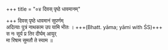 +++
title = "०४ दिवस् पृष्ठे धावमानम्"

+++
दिवस् पृष्ठे धावमानं सुपर्णम्  
अदित्याः पुत्रं नाथकाम उप यामि भीतः । +++(Bhatt. yāma; yāmi with ŚS)+++  
स नः सूर्य प्र तिर दीर्घम् आयुर्  
मा रिषाम सुमतौ ते स्याम ॥